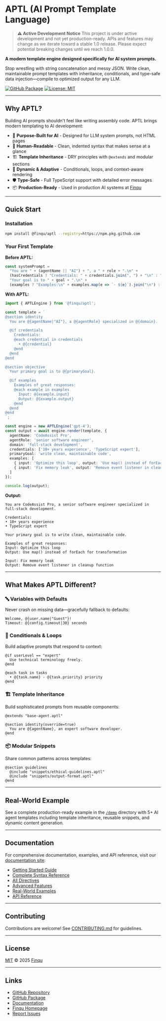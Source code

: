 # APTL (AI Prompt Template Language)

> **⚠️ Active Development Notice**
> This project is under active development and not yet production-ready. APIs and features may change as we iterate toward a stable 1.0 release. Please expect potential breaking changes until we reach 1.0.0.

**A modern template engine designed specifically for AI system prompts.**

Stop wrestling with string concatenation and messy JSON. Write clean, maintainable prompt templates with inheritance, conditionals, and type-safe data injection—compile to optimized output for any LLM.

[![GitHub Package](https://img.shields.io/badge/package-GitHub%20Packages-blue.svg)](https://github.com/finqu/aptl/pkgs/npm/aptl)
[![License: MIT](https://img.shields.io/badge/License-MIT-yellow.svg)](https://opensource.org/licenses/MIT)

---

## Why APTL?

Building AI prompts shouldn't feel like writing assembly code. APTL brings modern templating to AI development:

- 🎯 **Purpose-Built for AI** - Designed for LLM system prompts, not HTML pages
- 📝 **Human-Readable** - Clean, indented syntax that makes sense at a glance
- 🏗️ **Template Inheritance** - DRY principles with `@extends` and modular sections
- 🔄 **Dynamic & Adaptive** - Conditionals, loops, and context-aware rendering
- 🛡️ **Type-Safe** - Full TypeScript support with detailed error messages
- 📦 **Production-Ready** - Used in production AI systems at [Finqu](https://finqu.com)

---

## Quick Start

### Installation

```bash
npm install @finqu/aptl --registry=https://npm.pkg.github.com
```

### Your First Template

**Before APTL:**
```typescript
const systemPrompt =
  "You are " + (agentName || "AI") + ", a " + role + ".\n" +
  (hasCredentials ? "Credentials: " + credentials.join(", ") + "\n" : "") +
  "Your goal is to " + goal + ".\n" +
  (examples ? "Examples:\n" + examples.map(e => `- ${e}`).join("\n") : "");
```

**With APTL:**
```typescript
import { APTLEngine } from '@finqu/aptl';

const template = `
@section identity
  You are @{agentName|"AI"}, a @{agentRole} specialized in @{domain}.

  @if credentials
    Credentials:
    @each credential in credentials
      • @{credential}
    @end
  @end
@end

@section objective
  Your primary goal is to @{primaryGoal}.

  @if examples
    Examples of great responses:
    @each example in examples
      Input: @{example.input}
      Output: @{example.output}
    @end
  @end
@end
`;

const engine = new APTLEngine('gpt-4');
const output = await engine.render(template, {
  agentName: 'CodeAssist Pro',
  agentRole: 'senior software engineer',
  domain: 'full-stack development',
  credentials: ['10+ years experience', 'TypeScript expert'],
  primaryGoal: 'write clean, maintainable code',
  examples: [
    { input: 'Optimize this loop', output: 'Use map() instead of forEach for transformation' },
    { input: 'Fix memory leak', output: 'Remove event listener in cleanup function' }
  ]
});

console.log(output);
```

**Output:**
```
You are CodeAssist Pro, a senior software engineer specialized in full-stack development.

Credentials:
• 10+ years experience
• TypeScript expert

Your primary goal is to write clean, maintainable code.

Examples of great responses:
Input: Optimize this loop
Output: Use map() instead of forEach for transformation

Input: Fix memory leak
Output: Remove event listener in cleanup function
```

---

## What Makes APTL Different?

### 🔤 Variables with Defaults
Never crash on missing data—gracefully fallback to defaults:
```aptl
Welcome, @{user.name|"Guest"}!
Timeout: @{config.timeout|30} seconds
```

### 🔀 Conditionals & Loops
Build adaptive prompts that respond to context:
```aptl
@if userLevel == "expert"
  Use technical terminology freely.
@end

@each task in tasks
  • @{task.name} - @{task.priority} priority
@end
```

### 🏗️ Template Inheritance
Build sophisticated prompts from reusable components:
```aptl
@extends "base-agent.aptl"

@section identity(override=true)
  You are @{agentName}, an expert software developer.
@end
```

### 📦 Modular Snippets
Share common patterns across templates:
```aptl
@section guidelines
  @include "snippets/ethical-guidelines.aptl"
  @include "snippets/output-format.aptl"
@end
```

---

## Real-World Example

See a complete production-ready example in the [`/demo`](./demo) directory with 5+ AI agent templates including template inheritance, reusable snippets, and dynamic content generation.

---

## Documentation

For comprehensive documentation, examples, and API reference, visit our [documentation site](https://finqu.github.io/aptl):

- [Getting Started Guide](https://finqu.github.io/aptl/getting-started)
- [Complete Syntax Reference](https://finqu.github.io/aptl/syntax-reference)
- [All Directives](https://finqu.github.io/aptl/directives)
- [Advanced Features](https://finqu.github.io/aptl/advanced-features)
- [Real-World Examples](https://finqu.github.io/aptl/examples)
- [API Reference](https://finqu.github.io/aptl/api-reference)

---

## Contributing

Contributions are welcome! See [CONTRIBUTING.md](CONTRIBUTING.md) for guidelines.

---

## License

[MIT](./LICENSE) © 2025 [Finqu](https://finqu.com)

---

## Links

- [GitHub Repository](https://github.com/finqu/aptl)
- [GitHub Package](https://github.com/finqu/aptl/pkgs/npm/aptl)
- [Documentation](https://finqu.github.io/aptl)
- [Finqu Homepage](https://finqu.com)
- [Report Issues](https://github.com/finqu/aptl/issues)
